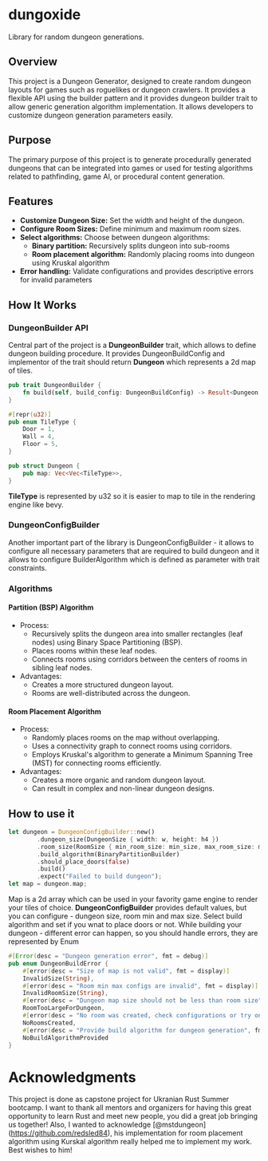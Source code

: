 # dungoxide
Library for random dungeon generations.
## Overview
This project is a Dungeon Generator, designed to create random dungeon layouts for games such as roguelikes or dungeon crawlers. It provides a flexible API using the builder pattern and it provides dungeon builder trait to allow generic generation algorithm implementation. It allows developers to customize dungeon generation parameters easily.

## Purpose
The primary purpose of this project is to generate procedurally generated dungeons that can be integrated into games or used for testing algorithms related to pathfinding, game AI, or procedural content generation.

## Features
- **Customize Dungeon Size:** Set the width and height of the dungeon.
- **Configure Room Sizes:** Define minimum and maximum room sizes.
- **Select algorithms:** Choose between dungeon algorithms:
  - **Binary partition:** Recursively splits dungeon into sub-rooms
  - **Room placement algorithm:** Randomly placing rooms into dungeon using Kruskal algorithm
- **Error handling:** Validate configurations and provides descriptive errors for invalid parameters

## How It Works

### DungeonBuilder API
Central part of the project is a **DungeonBuilder** trait, which allows to define dungeon building procedure.
It provides DungeonBuildConfig and implementor of the trait should return **Dungeon** which represents a 2d map of tiles.

```Rust
pub trait DungeonBuilder {
    fn build(self, build_config: DungeonBuildConfig) -> Result<Dungeon, DungeonBuildError>;
}
```

```Rust
#[repr(u32)]
pub enum TileType {
    Door = 1,
    Wall = 4,
    Floor = 5,
}

pub struct Dungeon {
    pub map: Vec<Vec<TileType>>,
}
```
**TileType** is represented by u32 so it is easier to map to tile in the rendering engine like bevy.

### DungeonConfigBuilder<BuilderAlgorithm>

Another important part of the library is DungeonConfigBuilder - it allows to configure all necessary parameters that are required to build dungeon and it allows to configure BuilderAlgorithm which is defined as parameter with trait constraints.

### Algorithms

#### Partition (BSP) Algorithm
- Process:
  - Recursively splits the dungeon area into smaller rectangles (leaf nodes) using Binary Space Partitioning (BSP).
  - Places rooms within these leaf nodes.
  - Connects rooms using corridors between the centers of rooms in sibling leaf nodes.
- Advantages:
  - Creates a more structured dungeon layout.
  - Rooms are well-distributed across the dungeon.

#### Room Placement Algorithm
- Process:
  - Randomly places rooms on the map without overlapping.
  - Uses a connectivity graph to connect rooms using corridors.
  - Employs Kruskal's algorithm to generate a Minimum Spanning Tree (MST) for connecting rooms efficiently.
- Advantages:
  - Creates a more organic and random dungeon layout.
  - Can result in complex and non-linear dungeon designs.

## How to use it

```Rust
let dungeon = DungeonConfigBuilder::new()
        .dungeon_size(DungeonSize { width: w, height: h4 })
        .room_size(RoomSize { min_room_size: min_size, max_room_size: max_size })
        .build_algorithm(BinaryPartitionBuilder)
        .should_place_doors(false)
        .build()
        .expect("Failed to build dungeon");
let map = dungeon.map;
```

Map is a 2d array which can be used in your favority game engine to render your tiles of choice.
**DungeonConfigBuilder** provides default values, but you can configure - dungeon size, room min and max size. Select build algorithm and set if you wnat to place doors or not.
While building your dungeon - different error can happen, so you should handle errors, they are represented by Enum

```Rust
#[Error(desc = "Dungeon generation error", fmt = debug)]
pub enum DungeonBuildError {
    #[error(desc = "Size of map is not valid", fmt = display)]
    InvalidSize(String),
    #[error(desc = "Room min max configs are invalid", fmt = display)]
    InvalidRoomSize(String),
    #[error(desc = "Dungeon map size should not be less than room size", fmt = display)]
    RoomTooLargeForDungeon,
    #[error(desc = "No room was created, check configurations or try one more time", fmt = display)]
    NoRoomsCreated,
    #[error(desc = "Provide build algorithm for dungeon generation", fmt = display)]
    NoBuildAlgorithmProvided
}
```

# Acknowledgments
This project is done as capstone project for Ukranian Rust Summer bootcamp. I want to thank all mentors and organizers for having this great opportunity to learn Rust and meet new people, you did a great job bringing us together!
Also, I wanted to acknowledge [@mstdungeon] (https://github.com/redsled84), his implementation for room placement algorithm using Kurskal algorithm really helped me to implement my work. Best wishes to him!
